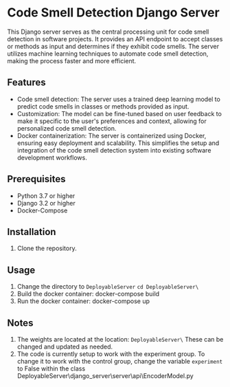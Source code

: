 # Code Smell Detection Django Server

This Django server serves as the central processing unit for code smell detection in software projects. 
It provides an API endpoint to accept classes or methods as input and determines if they exhibit code smells. 
The server utilizes machine learning techniques to automate code smell detection, making the process faster and more efficient.

## Features

- Code smell detection: The server uses a trained deep learning model to predict code smells in classes or methods provided as input.
- Customization: The model can be fine-tuned based on user feedback to make it specific to the user's preferences and context, allowing for personalized code smell detection.
- Docker containerization: The server is containerized using Docker, ensuring easy deployment and scalability. This simplifies the setup and integration of the code smell detection system into existing software development workflows.

## Prerequisites

- Python 3.7 or higher
- Django 3.2 or higher
- Docker-Compose

## Installation

1. Clone the repository. 

## Usage
1. Change the directory to `DeployableServer`
`cd DeployableServer\ `
2. Build the docker container: docker-compose build
3. Run the docker container: docker-compose up

## Notes

1. The weights are located at the location: 
`DeployableServer\`
These can be changed and updated as needed. 
2. The code is currently setup to work with the experiment group. To change it to work with the control group, change the variable `experiment` to False within the class DeployableServer\django_server\server\api\EncoderModel.py
